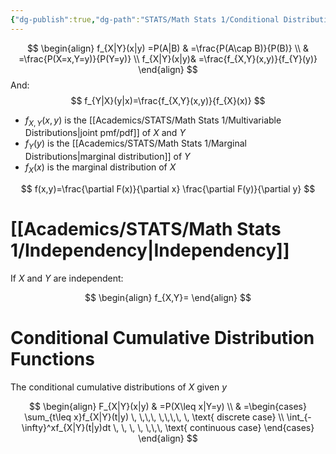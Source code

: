 ```yaml
---
{"dg-publish":true,"dg-path":"STATS/Math Stats 1/Conditional Distributions.md","permalink":"/stats/math-stats-1/conditional-distributions/","created":"2024-10-22T16:25:02.062-04:00","updated":"2025-07-07T18:02:31.286-04:00"}
---
```



$$
\begin{align}
f_{X|Y}(x|y)  =P(A|B) & =\frac{P(A\cap B)}{P(B)} \\
   & =\frac{P(X=x,Y=y)}{P(Y=y)} \\
   f_{X|Y}(x|y)& =\frac{f_{X,Y}(x,y)}{f_{Y}(y)}
\end{align}
$$
And:
$$
f_{Y|X}(y|x)=\frac{f_{X,Y}(x,y)}{f_{X}(x)}
$$

- $f_{X,Y}(x,y)$ is the [[Academics/STATS/Math Stats 1/Multivariable Distributions\|joint pmf/pdf]] of $X$ and $Y$
- $f_{Y}(y)$ is the [[Academics/STATS/Math Stats 1/Marginal Distributions\|marginal distribution]] of  $Y$
- $f_{X}(x)$ is the marginal distribution of $X$

$$
f(x,y)=\frac{\partial F(x)}{\partial x} \frac{\partial F(y)}{\partial y}
$$
# [[Academics/STATS/Math Stats 1/Independency\|Independency]]

If $X$ and $Y$ are independent:

$$
\begin{align}
f_{X,Y}=
\end{align}
$$
# Conditional Cumulative Distribution Functions
The conditional cumulative distributions of $X$ given $y$ 

$$
\begin{align}
F_{X|Y}(x|y) & =P(X\leq x|Y=y) \\
 & =\begin{cases}
\sum_{t\leq x}f_{X|Y}(t|y) \, \,\,\, \,\,\,\, \,  \text{ discrete case} \\
\int_{-\infty}^xf_{X|Y}(t|y)dt \, \, \, \, \,\,\, \text{ continuous case}
\end{cases}
\end{align}
$$

